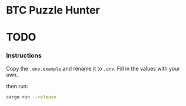 # BTC Puzzle Hunter

# TODO

### Instructions

Copy the `.env.example` and rename it to `.env`. Fill in the values with your own.

then run: 

```bash
cargo run --release
```
